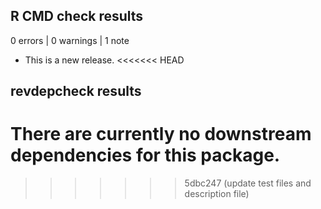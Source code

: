 ## R CMD check results

0 errors | 0 warnings | 1 note

* This is a new release.
<<<<<<< HEAD

## revdepcheck results

There are currently no downstream dependencies for this package.
=======
>>>>>>> 5dbc247 (update test files and description file)
